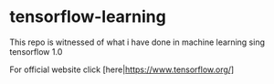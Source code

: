 # tensorflow-learning
This repo is witnessed of what i have done in machine learning sing tensorflow 1.0

For official website click [here|https://www.tensorflow.org/]
